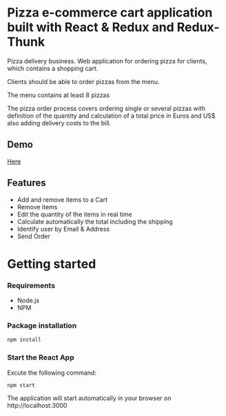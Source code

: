 # Pizza e-commerce cart application built with React & Redux and Redux-Thunk

Pizza delivery business.
Web application for ordering pizza for clients, which contains a shopping cart.

 Clients should be able to order pizzas from the menu.

 The menu contains at least 8 pizzas

 The pizza order process covers ordering single or several pizzas with definition of the quantity and calculation of a total price in Euros and US$ also adding delivery costs to the bill.

## Demo
[Here]()

## Features
* Add and remove items to a Cart
* Remove items
* Edit the quantity of the items in real time
* Calculate automatically the total including the shipping
* Identify user by Email & Address 
* Send Order

# Getting started
### Requirements

* Node.js
* NPM

### Package installation
```bash
npm install
```
 ### Start the React App
 Excute the following command: 
```bash
npm start
```
The application will start automatically in your browser on http://localhost:3000
